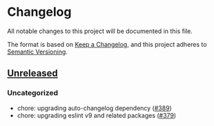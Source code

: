 # Changelog

All notable changes to this project will be documented in this file.

The format is based on [Keep a Changelog](https://keepachangelog.com/en/1.0.0/),
and this project adheres to [Semantic Versioning](https://semver.org/spec/v2.0.0.html).

## [Unreleased]

### Uncategorized

- chore: upgrading auto-changelog dependency ([#389](https://github.com/MetaMask/metamask-design-system/pull/389))
- chore: upgrading eslint v9 and related packages ([#379](https://github.com/MetaMask/metamask-design-system/pull/379))

[Unreleased]: https://github.com/MetaMask/metamask-design-system/
